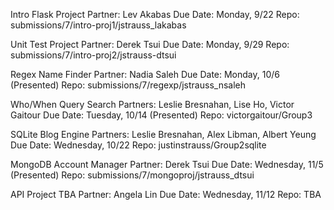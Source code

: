 Intro Flask Project
Partner: Lev Akabas
Due Date: Monday, 9/22
Repo: submissions/7/intro-proj1/jstrauss_lakabas

Unit Test Project
Partner: Derek Tsui
Due Date: Monday, 9/29
Repo: submissions/7/intro-proj2/jstrauss-dtsui

Regex Name Finder
Partner: Nadia Saleh
Due Date: Monday, 10/6 (Presented)
Repo: submissions/7/regexp/jstrauss_nsaleh

Who/When Query Search
Partners: Leslie Bresnahan, Lise Ho, Victor Gaitour
Due Date: Tuesday, 10/14 (Presented)
Repo: victorgaitour/Group3

SQLite Blog Engine
Partners: Leslie Bresnahan, Alex Libman, Albert Yeung
Due Date: Wednesday, 10/22
Repo: justinstrauss/Group2sqlite

MongoDB Account Manager
Partner: Derek Tsui
Due Date: Wednesday, 11/5 (Presented)
Repo: submissions/7/mongoproj/jstrauss_dtsui

API Project TBA
Partner: Angela Lin
Due Date: Wednesday, 11/12
Repo: TBA
